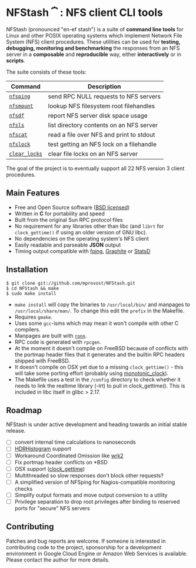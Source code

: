 # NFStash **⏞** : NFS client CLI tools

NFStash (pronounced "en-ef stash") is a suite of **command line tools** for Linux and other POSIX operating systems which implement Network File System (NFS) client procedures. These utilities can be used for **testing, debugging, monitoring and benchmarking** the responses from an NFS server in a **composable** and **reproducible** way, either **interactively** or in **scripts**.

The suite consists of these tools:

| Command | Description |
| ------- | ----------- |
| [`nfsping`](md/nfsping.md) | send RPC NULL requests to NFS servers |
| [`nfsmount`](https://rawgit.com/mprovost/NFStash/master/man/nfsmount.8.html) | lookup NFS filesystem root filehandles |
| [`nfsdf`](https://rawgit.com/mprovost/NFStash/master/man/nfsdf.8.html) | report NFS server disk space usage |
| [`nfsls`](https://rawgit.com/mprovost/NFStash/master/man/nfsls.8.html) | list directory contents on an NFS server |
| [`nfscat`](https://rawgit.com/mprovost/NFStash/master/man/nfscat.8.html) | read a file over NFS and print to stdout |
| [`nfslock`](https://rawgit.com/mprovost/NFStash/master/man/nfslock.8.html) | test getting an NFS lock on a filehandle |
| [`clear_locks`](https://rawgit.com/mprovost/NFStash/master/man/clear_locks.8.html) | clear file locks on an NFS server |

The goal of the project is to eventually support all 22 NFS version 3 client procedures.

## Main Features
- Free and Open Source software ([BSD licensed](http://opensource.org/licenses/bsd-license.php))
- Written in **C** for portability and speed
- Built from the original Sun RPC protocol files
- No requirement for any libraries other than libc (and `librt` for `clock_gettime()` if using an older version of GNU libc).
- No dependencies on the operating system's NFS client
- Easily readable and parseable **JSON** output
- Timing output compatible with [fping](https://github.com/schweikert/fping), [Graphite](https://github.com/graphite-project/graphite-web) or [StatsD](https://github.com/etsy/statsd)

## Installation

```console
$ git clone git://github.com/mprovost/NFStash.git
$ cd NFStash && make
$ sudo make install
```````

- `make install` will copy the binaries to `/usr/local/bin/` and manpages to `/usr/local/share/man/`. To change this edit the `prefix` in the Makefile.
- Requires `gmake`.
- Uses some `gcc`-isms which may mean it won't compile with other C compilers.
- Manpages are built with [`ronn`](http://rtomayko.github.io/ronn/).
- RPC code is generated with `rpcgen`.
- At the moment it doesn't compile on FreeBSD because of conflicts with the portmap header files that it generates and the builtin RPC headers shipped with FreeBSD.
- It doesn't compile on OSX yet due to a missing `clock_gettime()` - this will take some porting effort (probably using [monotonic_clock](https://github.com/ThomasHabets/monotonic_clock)).
- The Makefile uses a test in the `/config` directory to check whether it needs to link the realtime library (-lrt) to pull in clock_gettime(). This is included in libc itself in glibc > 2.17.

## Roadmap
NFStash is under active development and heading towards an initial stable release.

- [ ] convert internal time calculations to nanoseconds
- [ ] [HDRHistogram](https://github.com/HdrHistogram/HdrHistogram_c) support
- [ ] Workaround Coordinated Omission like [wrk2](https://github.com/giltene/wrk2)
- [ ] Fix portmap header conflicts on *BSD
- [ ] OSX support ([clock_gettime](https://github.com/ThomasHabets/monotonic_clock))
- [ ] Multithreaded so slow responses don't block other requests?
- [ ] A simplified version of NFSping for Nagios-compatible monitoring checks
- [ ] Simplify output formats and move output conversion to a utility
- [ ] Privilege separation to drop root privileges after binding to reserved ports for "secure" NFS servers

## Contributing
Patches and bug reports are welcome. If someone is interested in contributing code to the project, sponsorship for a development environment in Google Cloud Engine or Amazon Web Services is available. Please contact the author for more details.
